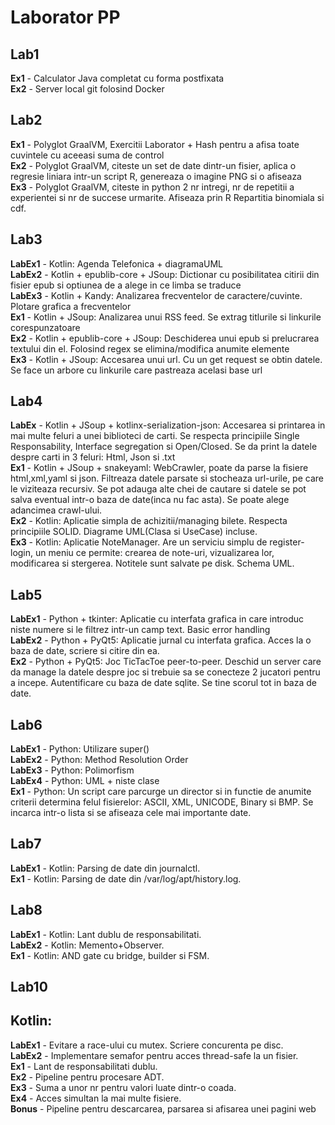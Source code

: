 # Laborator PP

## Lab1
**Ex1** - Calculator Java completat cu forma postfixata<br>
**Ex2** - Server local git folosind Docker<br>

## Lab2
**Ex1** - Polyglot GraalVM, Exercitii Laborator + Hash pentru a afisa toate cuvintele cu aceeasi suma de control<br>
**Ex2** - Polyglot GraalVM, citeste un set de date dintr-un fisier, aplica o regresie liniara intr-un script R, genereaza o imagine PNG si o afiseaza<br>
**Ex3** - Polyglot GraalVM, citeste in python 2 nr intregi, nr de repetitii a experientei si nr de succese urmarite. Afiseaza prin R Repartitia binomiala si cdf.<br>  

## Lab3
**LabEx1** - Kotlin: Agenda Telefonica + diagramaUML<br>
**LabEx2** - Kotlin + epublib-core + JSoup: Dictionar cu posibilitatea citirii din fisier epub si optiunea de a alege in ce limba se traduce<br>
**LabEx3** - Kotlin + Kandy: Analizarea frecventelor de caractere/cuvinte. Plotare grafica a frecventelor<br>
**Ex1** - Kotlin + JSoup: Analizarea unui RSS feed. Se extrag titlurile si linkurile corespunzatoare<br>
**Ex2** - Kotlin + epublib-core + JSoup: Deschiderea unui epub si prelucrarea textului din el. Folosind regex se elimina/modifica anumite elemente<br> 
**Ex3** - Kotlin + JSoup: Accesarea unui url. Cu un get request se obtin datele. Se face un arbore cu linkurile care pastreaza acelasi base url<br>

## Lab4
**LabEx** - Kotlin + JSoup + kotlinx-serialization-json: Accesarea si printarea in mai multe feluri a unei biblioteci de carti. Se respecta principiile Single Responsability, Interface segregation si Open/Closed. Se da print la datele despre carti in 3 feluri: Html, Json si .txt<br>
**Ex1** - Kotlin + JSoup + snakeyaml: WebCrawler, poate da parse la fisiere html,xml,yaml si json. Filtreaza datele parsate si stocheaza url-urile, pe care le viziteaza recursiv. Se pot adauga alte chei de cautare si datele se pot salva eventual intr-o baza de date(inca nu fac asta). Se poate alege adancimea crawl-ului.<br> 
**Ex2** - Kotlin: Aplicatie simpla de achizitii/managing bilete. Respecta principiile SOLID. Diagrame UML(Clasa si UseCase) incluse.<br> 
**Ex3** - Kotlin: Aplicatie NoteManager. Are un serviciu simplu de register-login, un meniu ce permite: crearea de note-uri, vizualizarea lor, modificarea si stergerea. Notitele sunt salvate pe disk. Schema UML.<br>

## Lab5
**LabEx1** - Python + tkinter: Aplicatie cu interfata grafica in care introduc niste numere si le filtrez intr-un camp text. Basic error handling<br>
**LabEx2** - Python + PyQt5: Aplicatie jurnal cu interfata grafica. Acces la o baza de date, scriere si citire din ea.<br>
**Ex2** - Python + PyQt5: Joc TicTacToe peer-to-peer. Deschid un server care da manage la datele despre joc si trebuie sa se conecteze 2 jucatori pentru a incepe. Autentificare cu baza de date sqlite. Se tine scorul tot in baza de date.<br>

## Lab6
**LabEx1** - Python: Utilizare super()<br>
**LabEx2** - Python: Method Resolution Order<br>
**LabEx3** - Python: Polimorfism<br>
**LabEx4** - Python: UML + niste clase<br>
**Ex1** - Python: Un script care parcurge un director si in functie de anumite criterii determina felul fisierelor: ASCII, XML, UNICODE, Binary si BMP. Se incarca intr-o lista si se afiseaza cele mai importante date.<br>


## Lab7
**LabEx1** - Kotlin: Parsing de date din journalctl.<br>
**Ex1** - Kotlin: Parsing de date din /var/log/apt/history.log.<br>

## Lab8
**LabEx1** - Kotlin: Lant dublu de responsabilitati.<br>
**LabEx2** - Kotlin: Memento+Observer.<br>
**Ex1** - Kotlin: AND gate cu bridge, builder si FSM.<br>

## Lab10
##  Kotlin:
**LabEx1** - Evitare a race-ului cu mutex. Scriere concurenta pe disc.<br>
**LabEx2** - Implementare semafor pentru acces thread-safe la un fisier.<br>
**Ex1** - Lant de responsabilitati dublu.<br>
**Ex2** - Pipeline pentru procesare ADT.<br>
**Ex3** - Suma a unor nr pentru valori luate dintr-o coada.<br>
**Ex4** - Acces simultan la mai multe fisiere.<br>
**Bonus** - Pipeline pentru descarcarea, parsarea si afisarea unei pagini web<br> 